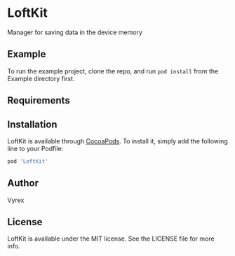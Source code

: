 # LoftKit

Manager for saving data in the device memory

## Example

To run the example project, clone the repo, and run `pod install` from the Example directory first.

## Requirements

## Installation

LoftKit is available through [CocoaPods](https://cocoapods.org). To install
it, simply add the following line to your Podfile:

```ruby
pod 'LoftKit'
```

## Author

Vyrex

## License

LoftKit is available under the MIT license. See the LICENSE file for more info.
